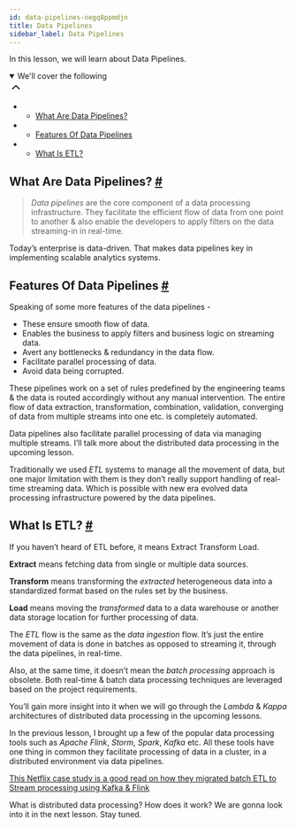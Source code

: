 ```yaml
---
id: data-pipelines-negq8ppmdjn
title: Data Pipelines
sidebar_label: Data Pipelines
---
```


<div class="PageSummary__TopLeft-sc-19qsvz4-36 fwauBw"><p class="PageSummary__Description-sc-19qsvz4-13 cPWwbw">In this lesson, we will learn about Data Pipelines.</p><div class="PageSummary__Toc-sc-19qsvz4-39 gUDsJM"><details open="" class="styles__PageTOCStyled-rf9d2l-0 jgnDfg"><summary role="button" tabindex="0" class="styles__HeadingWrap-rf9d2l-1 jpKLlP">We'll cover the following<div rotate="0" color="black" size="24" display="inline-flex" name="icon-button" class="styles__IconButton-sc-12pjl04-0 bLjBRS"><svg xmlns="http://www.w3.org/2000/svg" width="24" height="24" viewBox="0 0 24 24" fill="none" stroke="currentColor" stroke-width="2" stroke-linecap="round" stroke-linejoin="round"><polyline points="18 15 12 9 6 15"></polyline></svg></div></summary><div class="markdown-container-div"><div class="markdownViewer Markdown__Viewer-sc-7qtuee-1 dZltoR" role="none"><ul>
<li>
<ul>
<li><a href="#what-are-data-pipelines">What Are Data Pipelines?</a></li>
</ul>
</li>
<li>
<ul>
<li><a href="#features-of-data-pipelines">Features Of Data Pipelines</a></li>
</ul>
</li>
<li>
<ul>
<li><a href="#what-is-etl">What Is ETL?</a></li>
</ul>
</li>
</ul>
</div></div></details></div></div><div class="styles__ViewerComponentViewStyled-sc-1xosrua-0 cvzEyH"><div><div><div><div><div class=""><div class=""><div class="markdown-container-div"><div class="markdownViewer Markdown__Viewer-sc-7qtuee-1 zJKNA" role="none"><h2 id="what-are-data-pipelines" data-id="0efb499d0708c0d2578087ebce8dd5a4">What Are Data Pipelines? <a class="markdownIt-Anchor" href="#what-are-data-pipelines"><span class="anchor-link">#</span></a></h2>
<blockquote data-id="ab02e6f9689974cd68914807171b006e">
<p><em>Data pipelines</em> are the core component of a data processing infrastructure. They facilitate the efficient flow of data from one point to another &amp; also enable the developers to apply filters on the data streaming-in in real-time.</p>
</blockquote>
<p data-id="b29436d59d7d9bf57a0270b65da99acc">Today’s enterprise is data-driven. That makes data pipelines key in implementing scalable analytics systems.</p>
</div></div></div></div></div></div></div></div></div><div class="styles__ViewerComponentViewStyled-sc-1xosrua-0 cvzEyH"><div><div><div><div><div class=""><div class=""><div class="markdown-container-div"><div class="markdownViewer Markdown__Viewer-sc-7qtuee-1 zJKNA" role="none"><h2 id="features-of-data-pipelines" data-id="2839cbabf987e61e42a39f31d7075111">Features Of Data Pipelines <a class="markdownIt-Anchor" href="#features-of-data-pipelines"><span class="anchor-link">#</span></a></h2>
<p data-id="b33f186b0eed942ab111cb317bcb7511">Speaking of some more features of the data pipelines -</p>
<ul data-id="3c794242b0ac0ee809efea38fb1bc9df">
<li>These ensure smooth flow of data.</li>
<li>Enables the business to apply filters and business logic on streaming data.</li>
<li>Avert any bottlenecks &amp; redundancy in the data flow.</li>
<li>Facilitate parallel processing of data.</li>
<li>Avoid data being corrupted.</li>
</ul>
<p data-id="5647fc03f75dde46f44bef61bb9bcc9c">These pipelines work on a set of rules predefined by the engineering teams &amp; the data is routed accordingly without any manual intervention. The entire flow of data extraction, transformation, combination, validation, converging of data from multiple streams into one etc. is completely automated.</p>
<p data-id="d8a3ae402164a1161f96442ce3962c42">Data pipelines also facilitate parallel processing of data via managing multiple streams. I’ll talk more about the distributed data processing in the upcoming lesson.</p>
<p data-id="11022852c38afe8b6eb2600747a35483">Traditionally we used <em>ETL</em> systems to manage all the movement of data, but one major limitation with them is they don’t really support handling of real-time streaming data. Which is possible with new era evolved data processing infrastructure powered by the data pipelines.</p>
</div></div></div></div></div></div></div></div></div><div class="styles__ViewerComponentViewStyled-sc-1xosrua-0 cvzEyH"><div><div><div><div><div class=""><div class=""><div class="markdown-container-div"><div class="markdownViewer Markdown__Viewer-sc-7qtuee-1 zJKNA" role="none"><h2 id="what-is-etl" data-id="6094cd2acaf02db91347b1187c3c970a">What Is ETL? <a class="markdownIt-Anchor" href="#what-is-etl"><span class="anchor-link">#</span></a></h2>
<p data-id="ae5e887616bece4af6f6b74266d0ec6d">If you haven’t heard of ETL before, it means Extract Transform Load.</p>
<p data-id="f122c2a174bc02e79611200122ffbd16"><strong>Extract</strong> means fetching data from single or multiple data sources.</p>
<p data-id="62db39d4618c6b1ab4b50e92e3936173"><strong>Transform</strong> means transforming the <em>extracted</em> heterogeneous data into a standardized format based on the rules set by the business.</p>
<p data-id="56c5c63a341cec2d69bb86b2250a05ad"><strong>Load</strong> means moving the <em>transformed</em> data to a data warehouse or another data storage location for further processing of data.</p>
<p data-id="41100b1db54c20179f70deaf83675d66">The <em>ETL</em> flow is the same as the <em>data ingestion</em> flow. It’s just the entire movement of data is done in batches as opposed to streaming it, through the data pipelines, in real-time.</p>
<p data-id="05772c64174e07352e832ed2e2bdb635">Also, at the same time, it doesn’t mean the <em>batch processing</em> approach is obsolete. Both real-time &amp; batch data processing techniques are leveraged based on the project requirements.</p>
<p data-id="4d4574762d6a92596e3423b06a5d6c3d">You’ll gain more insight into it when we will go through the <em>Lambda</em> &amp; <em>Kappa</em> architectures of distributed data processing in the upcoming lessons.</p>
</div></div></div></div></div></div></div></div></div><div class="styles__ViewerComponentViewStyled-sc-1xosrua-0 cvzEyH"><div><div><div><div><div class=""><div class=""><div class="markdown-container-div"><div class="markdownViewer Markdown__Viewer-sc-7qtuee-1 zJKNA" role="none"><p data-id="954ccb3f80977788bea8c3dc18485091">In the previous lesson, I brought up a few of the popular data processing tools such as <em>Apache Flink</em>, <em>Storm</em>, <em>Spark</em>, <em>Kafka</em> etc. All these tools have one thing in common they facilitate processing of data in a cluster, in a distributed environment via data pipelines.</p>
<p data-id="5742c12c1477c2a49c43f2d811d05949"><a href="https://www.infoq.com/articles/netflix-migrating-stream-processing/" target="_blank">This Netflix case study is a good read on how they migrated batch ETL to Stream processing using Kafka &amp; Flink</a></p>
</div></div></div></div></div></div></div></div></div><div class="styles__ViewerComponentViewStyled-sc-1xosrua-0 cvzEyH"><div><div><div><div><div class=""><div class=""><div class="markdown-container-div"><div class="markdownViewer Markdown__Viewer-sc-7qtuee-1 zJKNA" role="none"><p data-id="6b6d623273f3ba1f380b0a9241c0e909">What is distributed data processing? How does it work? We are gonna look into it in the next lesson. Stay tuned.</p>
</div></div></div></div></div></div></div></div></div>